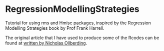 # RegressionModellingStrategies
Tutorial for using rms and Hmisc packages, inspired by the Regression Modelling Strategies book by Prof Frank Harrell.

The original article that I have used to produce some of the Rcodes can be found at [written by Nicholas Ollberding](/https://www.nicholas-ollberding.com/post/an-introduction-to-the-harrell-verse-predictive-modeling-using-the-hmisc-and-rms-packages).

